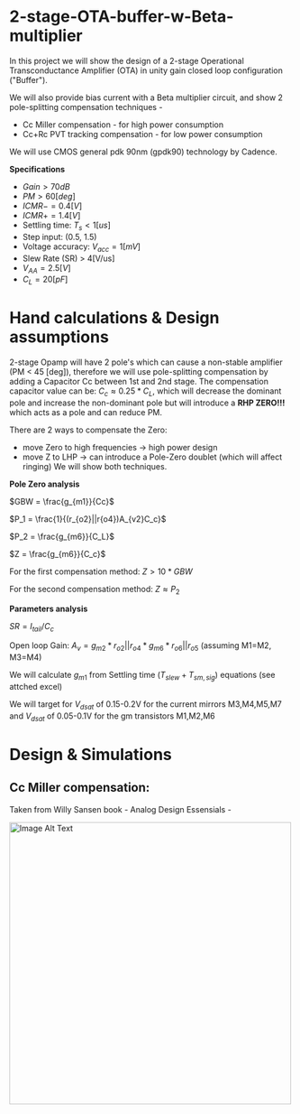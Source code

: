# 2-stage-OTA-buffer-w-Beta-multiplier
In this project we will show the design of a 2-stage Operational Transconductance Amplifier (OTA) in unity gain closed loop configuration ("Buffer").

We will also provide bias current with a Beta multiplier circuit, and show 2 pole-splitting compensation techniques -
* Cc Miller compensation - for high power consumption
* Cc+Rc PVT tracking compensation - for low power consumption

We will use CMOS general pdk 90nm (gpdk90) technology by Cadence.

**Specifications**
* $Gain > 70dB$
* $PM > 60 [deg]$
* $ICMR- = 0.4[V]$
* $ICMR+ = 1.4[V]$
* Settling time: $T_s < 1[us]$
* Step input: (0.5, 1.5)
* Voltage accuracy: $V_{acc} = 1[mV]$
* Slew Rate (SR) > 4[V/us] 
* $V_{AA} = 2.5[V]$
* $C_{L} = 20[pF]$

# Hand calculations & Design assumptions
2-stage Opamp will have 2 pole's which can cause a non-stable amplifier (PM < 45 [deg]), therefore we will use pole-splitting compensation by adding a Capacitor Cc between 1st and 2nd stage.
The compensation capacitor value can be: $C_c \approx 0.25*C_L$, which will decrease the dominant pole and increase the non-dominant pole but will introduce a **RHP ZERO!!!** which acts as a pole and can reduce PM.

There are 2 ways to compensate the Zero: 
* move Zero to high frequencies -> high power design
* move Z to LHP -> can introduce a Pole-Zero doublet (which will affect ringing)
We will show both techniques.

**Pole Zero analysis**

$GBW = \frac{g_{m1}}{Cc}$

$P_1 = \frac{1}{(r_{o2}||r{o4})A_{v2}C_c}$

$P_2 = \frac{g_{m6}}{C_L}$

$Z =  \frac{g_{m6}}{C_c}$

For the first compensation method: $Z > 10*GBW$

For the second compensation method: $Z \approx P_2$

**Parameters analysis**

$SR = I_{tail}/C_c$

Open loop Gain: $A_v = g_{m2}*r_{o2}||r_{o4}*g_{m6}*r_{o6}||r_{o5}$ (assuming M1=M2, M3=M4)

We will calculate $g_{m1}$ from Settling time ($T_{slew} + T_{sm,sig}$) equations (see attched excel)

We will target for $V_{dsat}$ of 0.15-0.2V for the current mirrors M3,M4,M5,M7 and $V_{dsat}$ of 0.05-0.1V for the gm transistors M1,M2,M6

# Design & Simulations
## Cc Miller compensation:
Taken from Willy Sansen book - Analog Design Essensials - 

<img src="https://github.com/dsapir4422/2-stage-OTA-buffer-w-Beta-multiplier/assets/87266625/9eefba00-3ce6-4354-a655-f47b7b170388" align="middle" width="500" height="500"  alt="Image Alt Text" />

